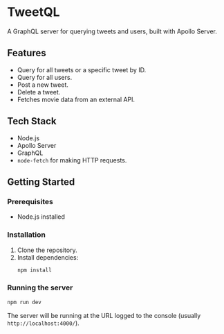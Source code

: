 # TweetQL

A GraphQL server for querying tweets and users, built with Apollo Server.

## Features

- Query for all tweets or a specific tweet by ID.
- Query for all users.
- Post a new tweet.
- Delete a tweet.
- Fetches movie data from an external API.

## Tech Stack

- Node.js
- Apollo Server
- GraphQL
- `node-fetch` for making HTTP requests.

## Getting Started

### Prerequisites

- Node.js installed

### Installation

1. Clone the repository.
2. Install dependencies:
   ```bash
   npm install
   ```

### Running the server

```bash
npm run dev
```

The server will be running at the URL logged to the console (usually `http://localhost:4000/`).
